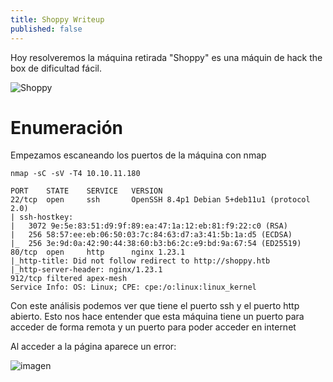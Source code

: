 ```yaml
---
title: Shoppy Writeup
published: false
---
```


Hoy resolveremos la máquina retirada "Shoppy" es una máquin de hack the box de dificultad fácil.

![Shoppy](https://user-images.githubusercontent.com/109216235/194640772-fe62bab2-662e-4a3e-801c-03e05b456a06.png)

# [](#header-1) Enumeración

Empezamos escaneando los puertos de la máquina con nmap

```nmap
nmap -sC -sV -T4 10.10.11.180

PORT    STATE    SERVICE   VERSION
22/tcp  open     ssh       OpenSSH 8.4p1 Debian 5+deb11u1 (protocol 2.0)
| ssh-hostkey: 
|   3072 9e:5e:83:51:d9:9f:89:ea:47:1a:12:eb:81:f9:22:c0 (RSA)
|   256 58:57:ee:eb:06:50:03:7c:84:63:d7:a3:41:5b:1a:d5 (ECDSA)
|_  256 3e:9d:0a:42:90:44:38:60:b3:b6:2c:e9:bd:9a:67:54 (ED25519)
80/tcp  open     http      nginx 1.23.1
|_http-title: Did not follow redirect to http://shoppy.htb
|_http-server-header: nginx/1.23.1
912/tcp filtered apex-mesh
Service Info: OS: Linux; CPE: cpe:/o:linux:linux_kernel
```

Con este análisis podemos ver que tiene el puerto ssh y el puerto http abierto. Esto nos hace entender que esta máquina tiene un puerto para acceder de forma remota y un puerto para poder acceder en internet

Al acceder a la página aparece un error:


![imagen](https://user-images.githubusercontent.com/109216235/194642458-b8270486-26fc-451d-af3b-0ffc14159398.png)

